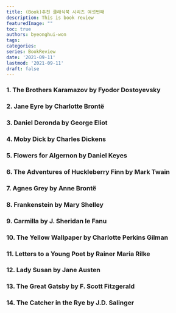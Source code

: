 ```yaml
---
title: (Book)추천 클래식북 시리즈 여섯번째
description: This is book review 
featuredImage: ""
toc: true
authors: byeonghui-won
tags:
categories: 
series: BookReview
date: '2021-09-11'
lastmod: '2021-09-11'
draft: false
---
```


### 1. The Brothers Karamazov by Fyodor Dostoyevsky

### 2. Jane Eyre by Charlotte Brontë

### 3. Daniel Deronda by George Eliot

### 4. Moby Dick by Charles Dickens

### 5. Flowers for Algernon by Daniel Keyes

### 6. The Adventures of Huckleberry Finn by Mark Twain

### 7. Agnes Grey by Anne Brontë

### 8. Frankenstein by Mary Shelley

### 9. Carmilla by J. Sheridan le Fanu

### 10. The Yellow Wallpaper by Charlotte Perkins Gilman

### 11. Letters to a Young Poet by Rainer Maria Rilke

### 12. Lady Susan by Jane Austen

### 13. The Great Gatsby by F. Scott Fitzgerald

### 14. The Catcher in the Rye by J.D. Salinger
